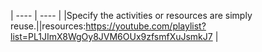 | ---- | ---- |
|Specify the activities or resources are  simply reuse.||resources:https://youtube.com/playlist?list=PL1JImX8WgOy8JVM6OUx9zfsmfXuJsmkJ7 |
